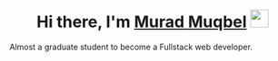 <!-- ### Hi there <img src="https://raw.githubusercontent.com/MartinHeinz/MartinHeinz/master/wave.gif" width="30px">, I'm Murad Muqbel -->
<h1 align="center">Hi there, I'm <a href="https://www.blackcater.win/" target="_blank">Murad Muqbel</a> <img
src="https://github.com/blackcater/blackcater/raw/main/images/Hi.gif" height="32" /></h1>

<!-- <br /> -->

Almost a graduate student to become a Fullstack web developer.
<!-- --- -->
<!-- ![twitter](https://img.shields.io/twitter/url?label=Follow%20me%21&style=social&url=https%3A%2F%2Ftwitter.com%2FMuradZee) -->
<!-- [![linkedin](https://img.shields.io/badge/LinkedIn-0077B5?style=for-the-badge&logo=linkedin&logoColor=white)](https://www.linkedin.com/in/muradmuqbel)
[![twitter](https://img.shields.io/badge/Twitter-1DA1F2?style=for-the-badge&logo=twitter&logoColor=white)](https://www.twitter.com/MuradZee)
[![gmail](https://img.shields.io/badge/Gmail-D14836?style=for-the-badge&logo=gmail&logoColor=white)](murad@gmail.com)
 -->
<!--
**muradgm/muradgm** is a ✨ _special_ ✨ repository because its `README.md` (this file) appears on your GitHub profile.

Here are some ideas to get you started:

- 🔭 I’m currently working on ...
- 🌱 I’m currently learning ...
- 👯 I’m looking to collaborate on ...
- 🤔 I’m looking for help with ...
- 💬 Ask me about ...
- 📫 How to reach me: ...
- 😄 Pronouns: ...
- ⚡ Fun fact: ...
-->
